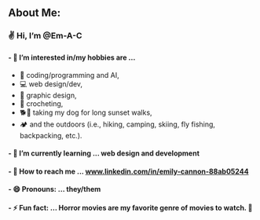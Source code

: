 ## About Me:
### ✌ Hi, I’m @Em-A-C

#### - 👀 I’m interested in/my hobbies are ...
  - 🤖 coding/programming and AI,
  - 💻 web design/dev,
  - 🎨 graphic design,
  - 🧶 crocheting,
  - 🐕🌄 taking my dog for long sunset walks,
  -  🏕 and the outdoors (i.e., hiking, camping, skiing, fly fishing, backpacking, etc.). 
#### - 📖 I’m currently learning ... web design and development
#### - 💬 How to reach me ... www.linkedin.com/in/emily-cannon-88ab05244
#### - 😄 Pronouns: ... they/them
#### - ⚡ Fun fact: ... Horror movies are my favorite genre of movies to watch. 👻

<!---
Em-A-C/Em-A-C is a ✨ special ✨ repository because its `README.md` (this file) appears on your GitHub profile.
You can click the Preview link to take a look at your changes.
--->
